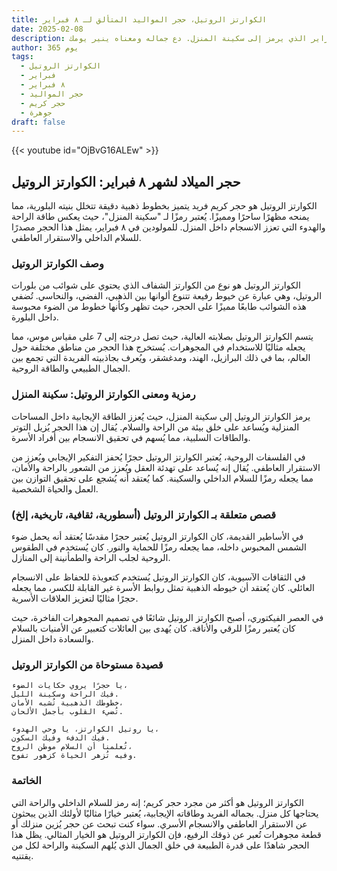 ```yaml
---
title: الكوارتز الروتيل، حجر المواليد المتألق لـ ٨ فبراير
date: 2025-02-08
description: اشعر بأهمية الكوارتز الروتيل، حجر المواليد لـ ٨ فبراير الذي يرمز إلى سكينة المنزل. دع جماله ومعناه ينير يومك.
author: 365 يوم
tags:
  - الكوارتز الروتيل
  - فبراير
  - ٨ فبراير
  - حجر المواليد
  - حجر كريم
  - جوهرة
draft: false
---
```


{{< youtube id="OjBvG16ALEw" >}}

## حجر الميلاد لشهر ٨ فبراير: الكوارتز الروتيل

الكوارتز الروتيل هو حجر كريم فريد يتميز بخطوط ذهبية دقيقة تتخلل بنيته البلورية، مما يمنحه مظهرًا ساحرًا ومميزًا. يُعتبر رمزًا لـ "سكينة المنزل"، حيث يعكس طاقة الراحة والهدوء التي تعزز الانسجام داخل المنزل. للمولودين في ٨ فبراير، يمثل هذا الحجر مصدرًا للسلام الداخلي والاستقرار العاطفي.

### وصف الكوارتز الروتيل

الكوارتز الروتيل هو نوع من الكوارتز الشفاف الذي يحتوي على شوائب من بلورات الروتيل، وهي عبارة عن خيوط رفيعة تتنوع ألوانها بين الذهبي، الفضي، والنحاسي. تُضفي هذه الشوائب طابعًا مميزًا على الحجر، حيث تظهر وكأنها خطوط من الضوء محبوسة داخل البلورة.

يتسم الكوارتز الروتيل بصلابته العالية، حيث تصل درجته إلى 7 على مقياس موس، مما يجعله مثاليًا للاستخدام في المجوهرات. يُستخرج هذا الحجر من مناطق مختلفة حول العالم، بما في ذلك البرازيل، الهند، ومدغشقر، ويُعرف بجاذبيته الفريدة التي تجمع بين الجمال الطبيعي والطاقة الروحية.

### رمزية ومعنى الكوارتز الروتيل: سكينة المنزل

يرمز الكوارتز الروتيل إلى سكينة المنزل، حيث يُعزز الطاقة الإيجابية داخل المساحات المنزلية ويُساعد على خلق بيئة من الراحة والسلام. يُقال إن هذا الحجر يُزيل التوتر والطاقات السلبية، مما يُسهم في تحقيق الانسجام بين أفراد الأسرة.

في الفلسفات الروحية، يُعتبر الكوارتز الروتيل حجرًا يُحفز التفكير الإيجابي ويُعزز من الاستقرار العاطفي. يُقال إنه يُساعد على تهدئة العقل ويُعزز من الشعور بالراحة والأمان، مما يجعله رمزًا للسلام الداخلي والسكينة. كما يُعتقد أنه يُشجع على تحقيق التوازن بين العمل والحياة الشخصية.

### قصص متعلقة بـ الكوارتز الروتيل (أسطورية، ثقافية، تاريخية، إلخ)

في الأساطير القديمة، كان الكوارتز الروتيل يُعتبر حجرًا مقدسًا يُعتقد أنه يحمل ضوء الشمس المحبوس داخله، مما يجعله رمزًا للحماية والنور. كان يُستخدم في الطقوس الروحية لجلب الراحة والطمأنينة إلى المنازل.

في الثقافات الآسيوية، كان الكوارتز الروتيل يُستخدم كتعويذة للحفاظ على الانسجام العائلي. كان يُعتقد أن خيوطه الذهبية تمثل روابط الأسرة غير القابلة للكسر، مما يجعله حجرًا مثاليًا لتعزيز العلاقات الأسرية.

في العصر الفيكتوري، أصبح الكوارتز الروتيل شائعًا في تصميم المجوهرات الفاخرة، حيث كان يُعتبر رمزًا للرقي والأناقة. كان يُهدى بين العائلات كتعبير عن الأمنيات بالسلام والسعادة داخل المنزل.

### قصيدة مستوحاة من الكوارتز الروتيل

```
يا حجرًا يروي حكايات الضوء،
فيك الراحة وسكينة الليل.
خطوطك الذهبية تُشبه الأمان،
تُضيء القلوب بأجمل الألحان.

يا روتيل الكوارتز، يا وحي الهدوء،
فيك الدفء وفيك السكون.
تُعلمنا أن السلام موطن الروح،
وفيه تُزهر الحياة كزهورٍ تفوح.
```

### الخاتمة

الكوارتز الروتيل هو أكثر من مجرد حجر كريم؛ إنه رمز للسلام الداخلي والراحة التي يحتاجها كل منزل. بجماله الفريد وطاقاته الإيجابية، يُعتبر خيارًا مثاليًا لأولئك الذين يبحثون عن الاستقرار العاطفي والانسجام الأسري. سواء كنت تبحث عن حجر يُزين منزلك أو قطعة مجوهرات تُعبر عن ذوقك الرفيع، فإن الكوارتز الروتيل هو الخيار المثالي. يظل هذا الحجر شاهدًا على قدرة الطبيعة في خلق الجمال الذي يُلهم السكينة والراحة لكل من يقتنيه.